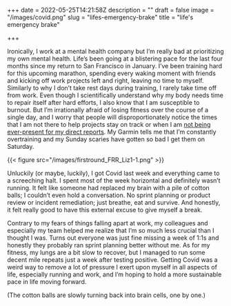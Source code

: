 +++
date = 2022-05-25T14:21:58Z
description = ""
draft = false
image = "/images/covid.png"
slug = "lifes-emergency-brake"
title = "life's emergency brake"

+++

Ironically, I work at a mental health company but I’m really bad at prioritizing my own mental health. Life’s been going at a blistering pace for the last four months since my return to San Francisco in January. I’ve been training hard for this upcoming marathon, spending every waking moment with friends and kicking off work projects left and right, leaving no time to myself. Similarly to why I don’t take rest days during training, I rarely take time off from work. Even though I scientifically understand why my body needs time to repair itself after hard efforts, I also know that I am susceptible to burnout. But I’m irrationally afraid of losing fitness over the course of a single day, and I worry that people will disproportionately notice the times that I am not there to help projects stay on track or when I am [not being ever-present for my direct reports](https://review.firstround.com/a-managers-guide-to-helping-teams-face-down-uncertainty,-burnout-and-perfectionism). My Garmin tells me that I’m constantly overtraining and my Sunday scaries have gotten so bad I get them on Saturday.

{{< figure src="/images/firstround_FRR_Liz1-1.png" >}}

Unluckily (or maybe, luckily), I got Covid last week and everything came to a screeching halt. I spent most of the week horizontal and definitely wasn’t running. It felt like someone had replaced my brain with a pile of cotton balls; I couldn’t even hold a conversation. No sprint planning or product review or incident remediation; just breathe, eat and survive. And honestly, it felt really good to have this external excuse to give myself a break.

Contrary to my fears of things falling apart at work, my colleagues and especially my team helped me realize that I’m so much less crucial than I thought I was. Turns out everyone was just fine missing a week of 1:1s and honestly they probably ran sprint planning better without me. As for my fitness, my lungs are a bit slow to recover, but I managed to run some decent mile repeats just a week after testing positive. Getting Covid was a weird way to remove a lot of pressure I exert upon myself in all aspects of life, especially running and work, and I’m hoping to hold a more sustainable pace in life moving forward.

(The cotton balls are slowly turning back into brain cells, one by one.)
